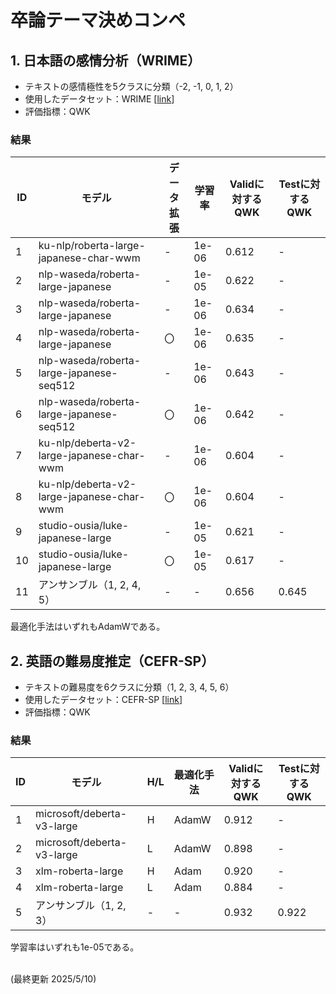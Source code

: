 # 卒論テーマ決めコンペ

## 1. 日本語の感情分析（WRIME）

- テキストの感情極性を5クラスに分類（-2, -1, 0, 1, 2）
- 使用したデータセット：WRIME [[link](https://github.com/ids-cv/wrime)]
- 評価指標：QWK

### 結果
| ID | モデル | データ拡張 | 学習率 | Validに対するQWK | Testに対するQWK |
|-|-|-|-|-|-|
| 1 | ku-nlp/roberta-large-japanese-char-wwm | - | 1e-06 | 0.612 | - |
| 2 | nlp-waseda/roberta-large-japanese | - | 1e-05 | 0.622 | - |
| 3 | nlp-waseda/roberta-large-japanese | - | 1e-06 | 0.634 | - |
| 4 | nlp-waseda/roberta-large-japanese | 〇 | 1e-06 | 0.635 | - |
| 5 | nlp-waseda/roberta-large-japanese-seq512 | - | 1e-06 | 0.643 | - |
| 6 | nlp-waseda/roberta-large-japanese-seq512 | 〇 | 1e-06 | 0.642 | - |
| 7 | ku-nlp/deberta-v2-large-japanese-char-wwm | - | 1e-06 | 0.604 | - |
| 8 | ku-nlp/deberta-v2-large-japanese-char-wwm | 〇 | 1e-06 | 0.604 | - |
| 9 | studio-ousia/luke-japanese-large | - | 1e-05 | 0.621 | - |
| 10 | studio-ousia/luke-japanese-large | 〇 | 1e-05 | 0.617 | - |
| 11 | アンサンブル（1, 2, 4, 5） | - | - | 0.656 | 0.645 |

最適化手法はいずれもAdamWである。

## 2. 英語の難易度推定（CEFR-SP）

- テキストの難易度を6クラスに分類（1, 2, 3, 4, 5, 6）
- 使用したデータセット：CEFR-SP [[link](https://github.com/yukiar/CEFR-SP/tree/main/CEFR-SP/Wiki-Auto)]
- 評価指標：QWK

### 結果
| ID | モデル | H/L | 最適化手法 | Validに対するQWK | Testに対するQWK |
|-|-|-|-|-|-|
| 1 | microsoft/deberta-v3-large | H | AdamW | 0.912 | - |
| 2 | microsoft/deberta-v3-large | L | AdamW | 0.898 | - |
| 3 | xlm-roberta-large | H | Adam | 0.920 | - |
| 4 | xlm-roberta-large | L | Adam | 0.884 | - |
| 5 | アンサンブル（1, 2, 3） | - | - | 0.932 | 0.922 |

学習率はいずれも1e-05である。<br><br>

(最終更新 2025/5/10)
